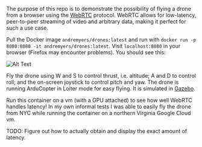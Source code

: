The purpose of this repo is to demonstrate the possibility of flying a drone from a browser using the [WebRTC](https://webrtc.org/) protocol. WebRTC allows for low-latency, peer-to-peer streaming of video and arbitrary data, making it perfect for such a use case. 

Pull the Docker image `andremyers/drones:latest` and run with `docker run -p 8080:8080 -it andremyers/drones:latest`. Visit `localhost:8080` in your browser (Firefox may encounter problems). You should see this:

![Alt Text](https://github.com/pbafff/DroneRTC/raw/master/Peek%202020-07-21%2021-15.gif)

Fly the drone using W and S to control thrust, i.e. altitude; A and D to control roll; and the on-screen joystick to control pitch and yaw. The drone is running ArduCopter in Loiter mode for easy flying. It is simulated in [Gazebo](http://gazebosim.org/).

Run this container on a vm (with a GPU attached) to see how well WebRTC handles latency! In my own informal tests I was able to easily fly the drone from NYC while running the container on a northern Virginia Google Cloud vm. 

TODO:
Figure out how to actually obtain and display the exact amount of latency.
